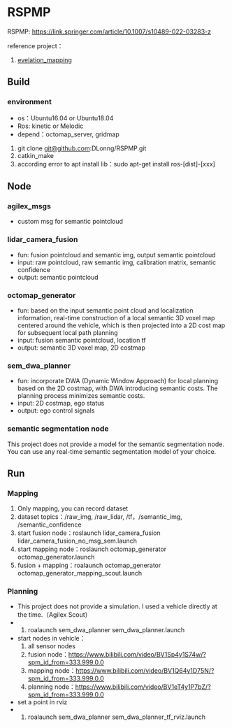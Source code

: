 # RSPMP

RSPMP: https://link.springer.com/article/10.1007/s10489-022-03283-z

reference project：
1. [evelation_mapping](https://github.com/ANYbotics/elevation_mapping)

## Build
### environment
- os：Ubuntu16.04 or Ubuntu18.04
- Ros: kinetic or Melodic
- depend：octomap_server, gridmap

1. git clone git@github.com:DLonng/RSPMP.git
2. catkin_make
3. according error to apt install lib：sudo apt-get install ros-[dist]-[xxx]

## Node
### agilex_msgs
- custom msg for semantic pointcloud

### lidar_camera_fusion
- fun: fusion pointcloud and semantic img, output semantic pointcloud
- input: raw pointcloud, raw semantic img, calibration matrix, semantic confidence
- output: semantic pointcloud

### octomap_generator
- fun: based on the input semantic point cloud and localization information, real-time construction of a local semantic 3D voxel map centered around the vehicle, which is then projected into a 2D cost map for subsequent local path planning
- input: fusion semantic pointcloud, location tf
- output: semantic 3D voxel map, 2D costmap

### sem_dwa_planner
- fun: incorporate DWA (Dynamic Window Approach) for local planning based on the 2D costmap, with DWA introducing semantic costs. The planning process minimizes semantic costs.
- input: 2D costmap, ego status
- output: ego control signals

### semantic segmentation node
This project does not provide a model for the semantic segmentation node. You can use any real-time semantic segmentation model of your choice.

## Run
### Mapping
1. Only mapping, you can record dataset
2. dataset topics：/raw_img, /raw_lidar, /tf，/semantic_img, /semantic_confidence
3. start fusion node：roslaunch lidar_camera_fusion lidar_camera_fusion_no_msg_sem.launch
4. start mapping node：roslaunch octomap_generator octomap_generator.launch
5. fusion + mapping：roalaunch octomap_generator octomap_generator_mapping_scout.launch

### Planning
- This project does not provide a simulation. I used a vehicle directly at the time.（Agilex Scout）
-   1. roalaunch sem_dwa_planner sem_dwa_planner.launch
- start nodes in vehicle：
    1. all sensor nodes
    2. fusion node：https://www.bilibili.com/video/BV1Sp4y1S74w/?spm_id_from=333.999.0.0
    3. mapping node：https://www.bilibili.com/video/BV1Q64y1D75N/?spm_id_from=333.999.0.0
    4. planning node：https://www.bilibili.com/video/BV1eT4y1P7bZ/?spm_id_from=333.999.0.0
- set a point in rviz
-   1. roalaunch sem_dwa_planner sem_dwa_planner_tf_rviz.launch
